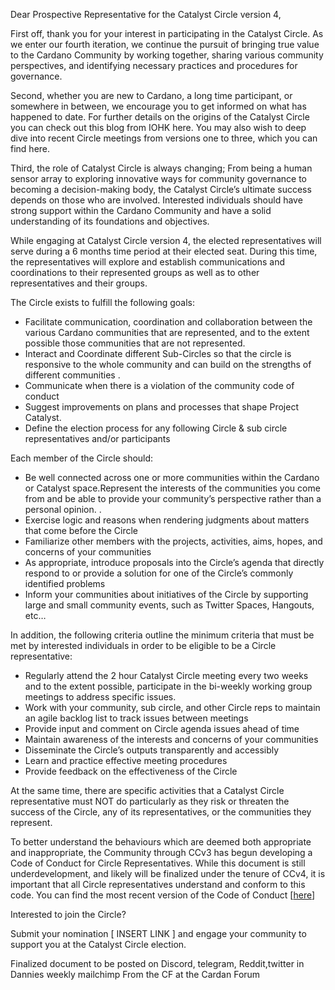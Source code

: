 Dear Prospective Representative for the Catalyst Circle version 4, 

First off, thank you for your interest in participating in the Catalyst Circle. As we enter our fourth iteration, we continue the pursuit of bringing true value to the Cardano Community by working together, sharing various community perspectives, and identifying necessary practices and procedures for governance. 

Second, whether you are new to Cardano, a long time participant, or somewhere in between, we encourage you to get informed on what has happened to date. For further details on the origins of the Catalyst Circle you can check out this blog from IOHK here. You may also wish to deep dive into recent Circle meetings from versions one to three, which you can find here.

Third, the role of Catalyst Circle is always changing; From being a human sensor array to exploring innovative ways for community governance to becoming a decision-making body, the Catalyst Circle’s ultimate success depends on those who are involved. Interested individuals should have strong support within the Cardano Community and have a solid understanding of its foundations and objectives. 

While engaging at Catalyst Circle version 4, the elected representatives will serve during a 6 months time period at their elected seat. During this time, the representatives will explore and establish communications and coordinations to their represented groups as well as to other representatives and their groups.

The Circle exists to fulfill the following goals:

- Facilitate communication, coordination and collaboration between the various Cardano communities that are represented, and to the extent possible those communities that are not represented.
- Interact and Coordinate different  Sub-Circles so that the circle is responsive to the whole community and can build on the strengths of different communities .
- Communicate when there is a violation of the community code of conduct
- Suggest improvements on plans and processes that shape Project Catalyst.
- Define the election process for any following Circle & sub circle representatives and/or participants

Each member of the Circle should:

- Be well connected across one or more communities within the Cardano or Catalyst space.Represent the interests of the communities you come from and be able to provide your community’s perspective rather than a personal opinion. .
- Exercise logic and reasons when rendering judgments about matters that come before the Circle
- Familiarize other members with the projects, activities, aims, hopes, and concerns of your communities
- As appropriate, introduce proposals into the Circle’s agenda that directly respond to or provide a solution for one of the Circle’s commonly identified problems
- Inform your communities about initiatives of the Circle by supporting large and small community events, such as Twitter Spaces, Hangouts, etc…

In addition, the following criteria outline the minimum criteria that must be met by interested individuals in order to be eligible to be a Circle representative:

- Regularly attend the 2 hour Catalyst Circle meeting every two weeks and to the extent possible, participate in the bi-weekly working group meetings to address specific issues.
- Work with your community, sub circle, and other Circle reps to maintain an agile backlog list to track issues between meetings
- Provide input and comment on Circle agenda issues ahead of time
- Maintain awareness of the interests and concerns of your communities
- Disseminate the Circle’s outputs transparently and accessibly
- Learn and practice effective meeting procedures
- Provide feedback on the effectiveness of the Circle

At the same time, there are specific activities that a Catalyst Circle representative must NOT do particularly as they risk or threaten the success of the Circle, any of its representatives, or the communities they represent. 

To better understand the behaviours which are deemed both appropriate and inappropriate, the Community through CCv3 has begun developing a Code of Conduct for Circle Representatives. While this document is still underdevelopment, and likely will be finalized under the tenure of CCv4, it is important that all Circle representatives understand and conform to this code. You can find the most recent version of the Code of Conduct [[here](https://github.com/Cardano-Project-Catalyst-Community/Catalyst-Circle/blob/main/catalyst-circle-code-of-conduct.md)]

Interested to join the Circle?

Submit your nomination [ INSERT LINK ] and engage your community to support you at the Catalyst Circle election.


Finalized document to be posted
on Discord, telegram, Reddit,twitter
in Dannies weekly mailchimp
From the CF at the Cardan Forum

